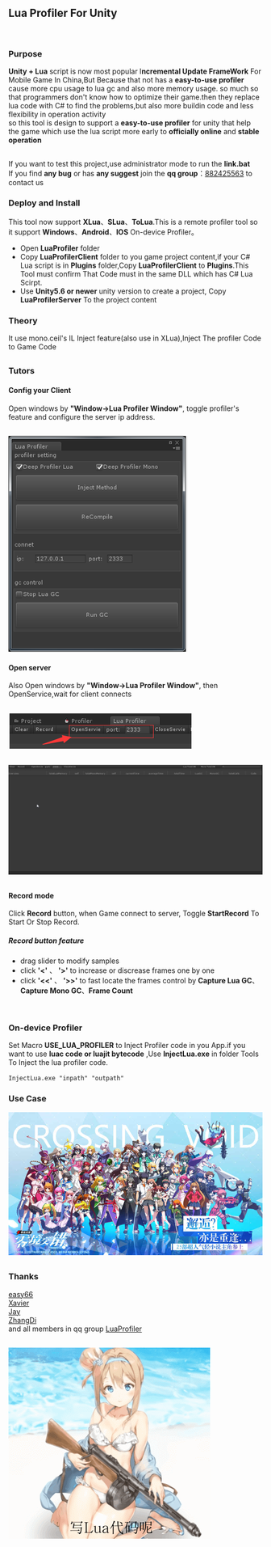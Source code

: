 ## Lua Profiler For Unity
<br/>

### Purpose
****Unity** + Lua** script is now most popular I**ncremental Update FrameWork** For Mobile Game In China,But Because that not has a **easy-to-use profiler** cause more cpu usage to lua gc and also more memory usage. so much so that programmers don't know how to optimize their game.then they replace lua code with C# to find the problems,but also more buildin code and less flexibility in operation activity<br>
so this tool is design to support a **easy-to-use profiler** for unity that help the game which use the lua script more early to **officially online** and **stable operation**

## 
If you want to test this project,use administrator mode to run the **link.bat** <br/>
If you find **any bug** or has **any suggest** join the **qq group**：[882425563](https://jq.qq.com/?_wv=1027&k=5QkOBSc) to contact us

### Deploy and Install
This tool now support **XLua**、**SLua**、**ToLua**.This is a remote profiler tool so it support **Windows**、**Android**、**IOS** On-device Profiler。

- Open **LuaProfiler** folder
- Copy **LuaProfilerClient** folder to you game project content,if your C# Lua script is in **Plugins** folder,Copy **LuaProfilerClient** to **Plugins**.This Tool must confirm That Code must in the same DLL which has C# Lua Scirpt.
- Use **Unity5.6 or newer** unity version to create a project, Copy **LuaProfilerServer** To the project content

### Theory
It use mono.ceil's IL Inject feature(also use in XLua),Inject The profiler Code to Game Code

## 

### Tutors

#### Config your Client

Open windows by **"Window->Lua Profiler Window"**, toggle profiler's feature and configure the server ip address.
## 
![](doc/config_client.png)

#### Open server
Also Open windows by **"Window->Lua Profiler Window"**, then OpenService,wait for client connects
## 
![](doc/config_server.png)

## 
![](doc/profiler.gif)
## 

#### Record mode
Click **Record** button, when Game connect to server, Toggle **StartRecord** To Start Or Stop Record.

##### Record button feature


- drag slider to modify samples
- click __'<'__ 、 __'>'__ to increase or discrease frames one by one
- click __'<<'__ 、 __'>>'__ to fast locate the frames control by 
**Capture Lua GC**、**Capture Mono GC**、**Frame Count**

<br/>

### On-device Profiler
Set Macro **USE_LUA_PROFILER** to Inject Profiler code in you App.if you want to use **luac code or luajit bytecode** ,Use **InjectLua.exe** in folder Tools To Inject the lua profiler code.

```
InjectLua.exe "inpath" "outpath"
```

### Use Case
![](doc/ljjc.jpg)

## 
### Thanks
[easy66](https://github.com/easy66) <br/>
[Xavier](https://github.com/starwing) <br/>
[Jay](https://github.com/Jayatubi) <br/>
[ZhangDi](https://github.com/ZhangDi2018) <br/>
and all members in qq group [LuaProfiler](https://jq.qq.com/?_wv=1027&k=5QkOBSc)

## 
![](doc/meizi.gif)